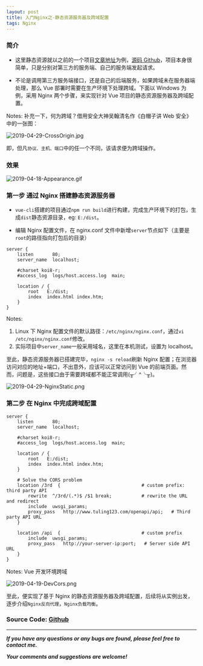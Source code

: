 ```yaml
---
layout: post
title: 入门Nginx之-静态资源服务器及跨域配置
tags: Nginx
---
```


### 简介

- 这里静态资源就以之前的一个项目[文章地址](https://blog.csdn.net/u013810234/article/details/89392732)为例，[源码 Github](https://github.com/heartsuit/devcloud-vue)，项目本身很简单，只是分别对第三方的服务端、自己的服务端发起请求。

- 不论是调用第三方服务端接口，还是自己的后端服务，如果跨域未在服务器端处理，那么 Vue 部署时需要在生产环境下处理跨域。下面以 Windows 为例，采用 Nginx 两个步骤，来实现针对 Vue 项目的静态资源服务器及跨域配置。

Notes: 补充一下，何为跨域？借用安全大神吴翰清名作《白帽子讲 Web 安全》中的一张图：

![2019-04-29-CrossOrigin.jpg](https://github.com/heartsuit/heartsuit.github.io/raw/master/pictures/2019-04-29-CrossOrigin.jpg)

即，但凡`协议、主机、端口`中的任一个不同，该请求便为跨域操作。

### 效果

![2019-04-18-Appearance.gif](https://github.com/heartsuit/heartsuit.github.io/raw/master/pictures/2019-04-18-Appearance.gif)

### 第一步 通过 Nginx 搭建静态资源服务器

- `vue-cli`搭建的项目通过`npm run build`进行构建，完成生产环境下的打包，生成`dist`静态资源目录，eg: `E:/dist`。

- 编辑 Nginx 配置文件，在 nginx.conf 文件中新增`server`节点如下（主要是`root`的路径指向打包后的目录）

```nginx
server {
    listen       80;
    server_name  localhost;

    #charset koi8-r;
    #access_log  logs/host.access.log  main;

    location / {
        root   E:/dist;
        index  index.html index.htm;
    }
}
```

Notes:

1. Linux 下 Nginx 配置文件的默认路径：`/etc/nginx/nginx.conf`，通过`vi /etc/nginx/nginx.conf`修改。
2. 实际项目中`server_name`一般采用域名，这里在本机测试，设置为 localhost。

至此，静态资源服务器已搭建完毕，`nginx -s reload`刷新 Nginx 配置；在浏览器访问对应的地址+端口，不出意外，应该可以正常访问到 Vue 的前端页面。然而，问题是，这些接口由于需要跨域都不能正常调用(╥╯^╰╥)。

![2019-04-29-NginxStatic.png](https://github.com/heartsuit/heartsuit.github.io/raw/master/pictures/2019-04-29-NginxStatic.png)

### 第二步 在 Nginx 中完成跨域配置

```nginx
server {
    listen       80;
    server_name  localhost;

    #charset koi8-r;
    #access_log  logs/host.access.log  main;

    location / {
        root   E:/dist;
        index  index.html index.htm;
    }

    # Solve the CORS problem
    location /3rd  {                              # custom prefix: third party API
        rewrite  ^/3rd/(.*)$ /$1 break;           # rewrite the URL and redirect
        include  uwsgi_params;
        proxy_pass   http://www.tuling123.com/openapi/api;   # Third party API URL
    }

    location /api  {                              # custom prefix
        include  uwsgi_params;
        proxy_pass   http://your-server-ip:port;   # Server side API URL
    }
}
```

Notes: Vue 开发环境跨域

![2019-04-19-DevCors.png](https://github.com/heartsuit/heartsuit.github.io/raw/master/pictures/2019-04-19-DevCors.png)

至此，便实现了基于 Nginx 的静态资源服务器及跨域配置，后续将从实例出发，逐步介绍`Nginx反向代理`，`Nginx负载均衡`。

### Source Code: [Github](https://github.com/heartsuit/devcloud-vue)

---

**_If you have any questions or any bugs are found, please feel free to contact me._**

**_Your comments and suggestions are welcome!_**
